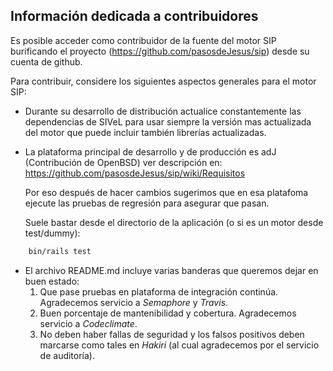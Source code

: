 ## Información dedicada a contribuidores ##
Es posible acceder como contribuidor de la fuente del motor SIP burificando el proyecto (https://github.com/pasosdeJesus/sip) desde su cuenta de github.

Para contribuir, considere los siguientes aspectos generales para el motor SIP:

* Durante su desarrollo de distribución actualice constantemente las dependencias de SIVeL para usar siempre la versión mas actualizada del motor que puede incluir también librerías actualizadas. 

* La plataforma principal de desarrollo y de producción es adJ (Contribución de OpenBSD) ver descripción en: 
	https://github.com/pasosdeJesus/sip/wiki/Requisitos
  
  Por eso después de hacer cambios sugerimos que en esa platafoma
  ejecute las pruebas de regresión para asegurar que pasan.

  Suele bastar desde el directorio de la aplicación (o si es un motor
	desde test/dummy):
```sh
	bin/rails test
```
* El archivo README.md incluye varias banderas que queremos dejar en buen estado:
  1. Que pase pruebas en plataforma de integración continúa. Agradecemos servicio a _Semaphore_ y _Travis_.
  2. Buen porcentaje de mantenibilidad y cobertura. Agradecemos servicio a _Codeclimate_.
  3. No deben haber fallas de seguridad y los falsos positivos deben marcarse como tales en _Hakiri_ (al cual agradecemos por el servicio de auditoría).


